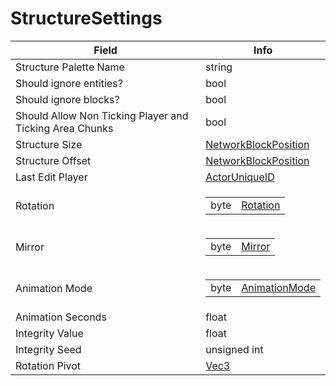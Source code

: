 # StructureSettings

<table><thead><tr><th>Field</th><th>Info</th></tr></thead><tbody>
<tr><td>Structure Palette Name</td><td>string</td></tr>
<tr><td>Should ignore entities?</td><td>bool</td></tr>
<tr><td>Should ignore blocks?</td><td>bool</td></tr>
<tr><td>Should Allow Non Ticking Player and Ticking Area Chunks</td><td>bool</td></tr>
<tr><td>Structure Size</td><td><a href="../types/NetworkBlockPosition.md">NetworkBlockPosition</a></td></tr>
<tr><td>Structure Offset</td><td><a href="../types/NetworkBlockPosition.md">NetworkBlockPosition</a></td></tr>
<tr><td>Last Edit Player</td><td><a href="../types/ActorUniqueID.md">ActorUniqueID</a></td></tr>
<tr><td>Rotation</td><td><table><tbody><tr><td>byte</td><td><a href="../enums/Rotation.md">Rotation</a></td></tr></tbody></table></td></tr>
<tr><td>Mirror</td><td><table><tbody><tr><td>byte</td><td><a href="../enums/Mirror.md">Mirror</a></td></tr></tbody></table></td></tr>
<tr><td>Animation Mode</td><td><table><tbody><tr><td>byte</td><td><a href="../enums/AnimationMode.md">AnimationMode</a></td></tr></tbody></table></td></tr>
<tr><td>Animation Seconds</td><td>float</td></tr>
<tr><td>Integrity Value</td><td>float</td></tr>
<tr><td>Integrity Seed</td><td>unsigned int</td></tr>
<tr><td>Rotation Pivot</td><td><a href="../types/Vec3.md">Vec3</a></td></tr>
</tbody></table>